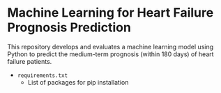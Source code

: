 # Machine Learning for Heart Failure Prognosis Prediction

This repository develops and evaluates a machine learning model using Python to predict the medium-term prognosis (within 180 days) of heart failure patients.

- `requirements.txt`  
  - List of packages for pip installation
